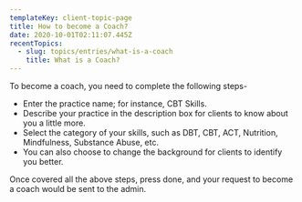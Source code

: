 ```yaml
---
templateKey: client-topic-page
title: How to become a Coach?
date: 2020-10-01T02:11:07.445Z
recentTopics:
  - slug: topics/entries/what-is-a-coach
    title: What is a Coach?
---
```

To become a coach, you need to complete the following steps-

* Enter the practice name; for instance, CBT Skills.
* Describe your practice in the description box for clients to know about you a little more. 
* Select the category of your skills, such as DBT, CBT, ACT, Nutrition, Mindfulness, Substance Abuse, etc.
* You can also choose to change the background for clients to identify you better. 

Once covered all the above steps, press done, and your request to become a coach would be sent to the admin.
